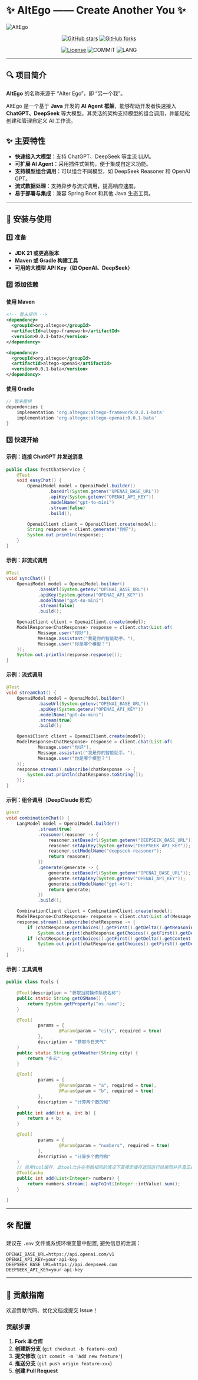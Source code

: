 # ✨ AltEgo —— Create Another You ✨

![AltEgo](img/altego-title.jpg)
<div align="center">
  
[![GitHub stars](https://img.shields.io/github/stars/altegox/altego?style=social)](https://github.com/altegox/altego/stargazers)
[![GitHub forks](https://img.shields.io/github/forks/altegox/altego?style=social)](https://github.com/altegox/altego/network/members)

[![License](https://img.shields.io/github/license/altegox/altego)](LICENSE)
![COMMIT](https://img.shields.io/github/last-commit/altegox/altego?style=flat-square)
![LANG](https://img.shields.io/badge/language-Java-7F52FF?style=flat-square)

</div>

---

## 🔍 项目简介

**AltEgo** 的名称来源于 “Alter Ego”，即 “另一个我”。

AltEgo 是一个基于 **Java** 开发的 **AI Agent 框架**，能够帮助开发者快速接入 **ChatGPT、DeepSeek** 等大模型。其灵活的架构支持模型的组合调用，并能轻松创建和管理自定义 AI 工作流。

## ✨ 主要特性

- **快速接入大模型**：支持 ChatGPT、DeepSeek 等主流 LLM。
- **可扩展 AI Agent**：采用插件式架构，便于集成自定义功能。
- **支持模型组合调用**：可以组合不同模型，如 DeepSeek Reasoner 和 OpenAI GPT。
- **流式数据处理**：支持异步与流式调用，提高响应速度。
- **易于部署与集成**：兼容 Spring Boot 和其他 Java 生态工具。

---

## 🚀 安装与使用

### 1️⃣ 准备

- **JDK 21 或更高版本**
- **Maven 或 Gradle 构建工具**
- **可用的大模型 API Key（如 OpenAI、DeepSeek）**

### 2️⃣ 添加依赖

#### 使用 Maven
```xml
<!-- 暂未提供 -->
<dependency>
  <groupId>org.altegox</groupId>
  <artifactId>altego-framework</artifactId>
  <version>0.0.1-bata</version>
</dependency>

<dependency>
  <groupId>org.altegox</groupId>
  <artifactId>altego-openai</artifactId>
  <version>0.0.1-bata</version>
</dependency>
```

#### 使用 Gradle
```gradle
// 暂未提供
dependencies {
    implementation 'org.altegox:altego-framework:0.0.1-bata'
    implementation 'org.altegox:altego-openai:0.0.1-bata'
}
```

### 3️⃣ 快速开始

#### **示例：连接 ChatGPT 并发送消息**
```java
public class TestChatService {
    @Test
    void easyChat() {
        OpenaiModel model = OpenaiModel.builder()
                .baseUrl(System.getenv("OPENAI_BASE_URL"))
                .apiKey(System.getenv("OPENAI_API_KEY"))
                .modelName("gpt-4o-mini")
                .stream(false)
                .build();

        OpenaiClient client = OpenaiClient.create(model);
        String response = client.generate("你好");
        System.out.println(response);
    }
}
```

#### **示例：非流式调用**
```java
@Test
void syncChat() {
    OpenaiModel model = OpenaiModel.builder()
            .baseUrl(System.getenv("OPENAI_BASE_URL"))
            .apiKey(System.getenv("OPENAI_API_KEY"))
            .modelName("gpt-4o-mini")
            .stream(false)
            .build();

    OpenaiClient client = OpenaiClient.create(model);
    ModelResponse<ChatResponse> response = client.chat(List.of(
            Message.user("你好"),
            Message.assistant("我是你的智能助手。"),
            Message.user("你是哪个模型？")
    ));
    System.out.println(response.response());
}
```

#### **示例：流式调用**
```java
@Test
void streamChat() {
    OpenaiModel model = OpenaiModel.builder()
            .baseUrl(System.getenv("OPENAI_BASE_URL"))
            .apiKey(System.getenv("OPENAI_API_KEY"))
            .modelName("gpt-4o-mini")
            .stream(true)
            .build();

    OpenaiClient client = OpenaiClient.create(model);
    ModelResponse<ChatResponse> response = client.chat(List.of(
            Message.user("你好"),
            Message.assistant("我是你的智能助手。"),
            Message.user("你是哪个模型？")
    ));
    response.stream().subscribe(chatResponse -> {
        System.out.println(chatResponse.toString());
    });
}
```

#### **示例：组合调用（DeepClaude 形式）**
```java
@Test
void combinationChat() {
    LangModel model = OpenaiModel.builder()
            .stream(true)
            .reasoner(reasoner -> {
                reasoner.setBaseUrl(System.getenv("DEEPSEEK_BASE_URL"));
                reasoner.setApiKey(System.getenv("DEEPSEEK_API_KEY"));
                reasoner.setModelName("deepseek-reasoner");
                return reasoner;
            })
            .generate(generate -> {
                generate.setBaseUrl(System.getenv("OPENAI_BASE_URL"));
                generate.setApiKey(System.getenv("OPENAI_API_KEY"));
                generate.setModelName("gpt-4o");
                return generate;
            })
            .build();

    CombinationClient client = CombinationClient.create(model);
    ModelResponse<ChatResponse> response = client.chat(List.of(Message.user("0.9和0.11哪个更大？")));
    response.stream().subscribe(chatResponse -> {
        if (chatResponse.getChoices().getFirst().getDelta().getReasoningContent() != null)
            System.out.print(chatResponse.getChoices().getFirst().getDelta().getReasoningContent());
        if (chatResponse.getChoices().getFirst().getDelta().getContent() != null)
            System.out.print(chatResponse.getChoices().getFirst().getDelta().getContent());
    });
}
```

#### **示例：工具调用**
```java
public class Tools {
    
    @Tool(description = "获取当前操作系统名称")
    public static String getOSName() {
        return System.getProperty("os.name");
    }

    @Tool(
            params = {
                    @Param(param = "city", required = true)
            },
            description = "获取今日天气"
    )
    public static String getWeather(String city) {
        return "多云";
    }

    @Tool(
            params = {
                    @Param(param = "a", required = true),
                    @Param(param = "b", required = true)
            },
            description = "计算两个数的和"
    )
    public int add(int a, int b) {
        return a + b;
    }

    @Tool(
            params = {
                    @Param(param = "numbers", required = true)
            },
            description = "计算多个数的和"
    )
    // 启用tool缓存，此tool允许在参数相同的情况下直接走缓存返回运行结果而并非真正运行
    @ToolCache
    public int add(List<Integer> numbers) {
        return numbers.stream().mapToInt(Integer::intValue).sum();
    }

}
```

---

## 🛠️ 配置

建议在 `.env` 文件或系统环境变量中配置, 避免信息的泄漏：

```env
OPENAI_BASE_URL=https://api.openai.com/v1
OPENAI_API_KEY=your-api-key
DEEPSEEK_BASE_URL=https://api.deepseek.com
DEEPSEEK_API_KEY=your-api-key
```

---

## 🤝 贡献指南

欢迎贡献代码、优化文档或提交 Issue！

### 贡献步骤
1. **Fork 本仓库**
2. **创建新分支** (`git checkout -b feature-xxx`)
3. **提交修改** (`git commit -m 'Add new feature'`)
4. **推送分支** (`git push origin feature-xxx`)
5. **创建 Pull Request**
